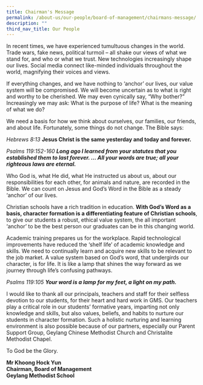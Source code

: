 ```yaml
---
title: Chairman's Message
permalink: /about-us/our-people/board-of-management/chairmans-message/
description: ""
third_nav_title: Our People
---
```

In recent times, we have experienced tumultuous changes in the world. Trade wars, fake news, political turmoil – all shake our views of what we stand for, and who or what we trust. New technologies increasingly shape our lives. Social media connect like-minded individuals throughout the world, magnifying their voices and views.  
  
If everything changes, and we have nothing to ‘anchor’ our lives, our value system will be compromised. We will become uncertain as to what is right and worthy to be cherished. We may even cynically say, “Why bother?” Increasingly we may ask: What is the purpose of life? What is the meaning of what we do?  
  
We need a basis for how we think about ourselves, our families, our friends, and about life. Fortunately, some things do not change. The Bible says:  
  

 _Hebrews 8:13_ **Jesus Christ is the same yesterday and today and forever.**  
   
 _Psalms 119:152-160 **Long ago I learned from your statutes that you established them to last forever. … All your words are true; all your righteous laws are eternal.**_ 
  
Who God is, what He did, what He instructed us about us, about our responsibilities for each other, for animals and nature, are recorded in the Bible. We can count on Jesus and God’s Word in the Bible as a steady ‘anchor’ of our lives.  
  
Christian schools have a rich tradition in education. **With God’s Word as a basis, character formation is a differentiating feature of Christian schools**, to give our students a robust, ethical value system, the all important ‘anchor’ to be the best person our graduates can be in this changing world.  
  
Academic training prepares us for the workplace. Rapid technological improvements have reduced the ‘shelf life’ of academic knowledge and skills. We need to continually learn and acquire new skills to be relevant to the job market. A value system based on God’s word, that undergirds our character, is for life. It is like a lamp that shines the way forward as we journey through life’s confusing pathways.  
  

_Psalms 119:105 **Your word is a lamp for my feet, a light on my path.**_

  
I would like to thank all our principals, teachers and staff for their selfless devotion to our students, for their heart and hard work in GMS. Our teachers play a critical role in our students’ formative years, imparting not only knowledge and skills, but also values, beliefs, and habits to nurture our students in character formation. Such a holistic nurturing and learning environment is also possible because of our partners, especially our Parent Support Group, Geylang Chinese Methodist Church and Christalite Methodist Chapel.  
  
To God be the Glory.  
  

**Mr Khoong Hock Yun** <br>
**Chairman, Board of Management** <br>
**Geylang Methodist School**